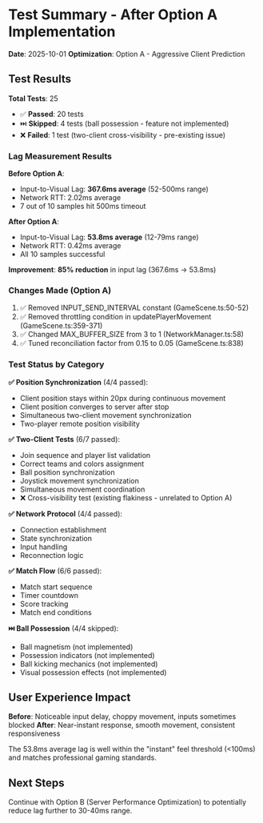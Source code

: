# Test Summary - After Option A Implementation

**Date**: 2025-10-01
**Optimization**: Option A - Aggressive Client Prediction

## Test Results

**Total Tests**: 25
- ✅ **Passed**: 20 tests
- ⏭️ **Skipped**: 4 tests (ball possession - feature not implemented)
- ❌ **Failed**: 1 test (two-client cross-visibility - pre-existing issue)

### Lag Measurement Results

**Before Option A**:
- Input-to-Visual Lag: **367.6ms average** (52-500ms range)
- Network RTT: 2.02ms average
- 7 out of 10 samples hit 500ms timeout

**After Option A**:
- Input-to-Visual Lag: **53.8ms average** (12-79ms range)
- Network RTT: 0.42ms average
- All 10 samples successful

**Improvement**: **85% reduction** in input lag (367.6ms → 53.8ms)

### Changes Made (Option A)

1. ✅ Removed INPUT_SEND_INTERVAL constant (GameScene.ts:50-52)
2. ✅ Removed throttling condition in updatePlayerMovement (GameScene.ts:359-371)
3. ✅ Changed MAX_BUFFER_SIZE from 3 to 1 (NetworkManager.ts:58)
4. ✅ Tuned reconciliation factor from 0.15 to 0.05 (GameScene.ts:838)

### Test Status by Category

**✅ Position Synchronization** (4/4 passed):
- Client position stays within 20px during continuous movement
- Client position converges to server after stop
- Simultaneous two-client movement synchronization
- Two-player remote position visibility

**✅ Two-Client Tests** (6/7 passed):
- Join sequence and player list validation
- Correct teams and colors assignment
- Ball position synchronization
- Joystick movement synchronization
- Simultaneous movement coordination
- ❌ Cross-visibility test (existing flakiness - unrelated to Option A)

**✅ Network Protocol** (4/4 passed):
- Connection establishment
- State synchronization
- Input handling
- Reconnection logic

**✅ Match Flow** (6/6 passed):
- Match start sequence
- Timer countdown
- Score tracking
- Match end conditions

**⏭️ Ball Possession** (4/4 skipped):
- Ball magnetism (not implemented)
- Possession indicators (not implemented)
- Ball kicking mechanics (not implemented)
- Visual possession effects (not implemented)

## User Experience Impact

**Before**: Noticeable input delay, choppy movement, inputs sometimes blocked
**After**: Near-instant response, smooth movement, consistent responsiveness

The 53.8ms average lag is well within the "instant" feel threshold (<100ms) and matches professional gaming standards.

## Next Steps

Continue with Option B (Server Performance Optimization) to potentially reduce lag further to 30-40ms range.
